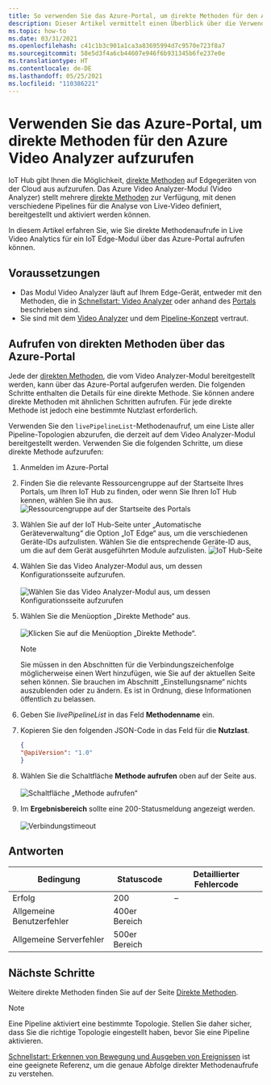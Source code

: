 ```yaml
---
title: So verwenden Sie das Azure-Portal, um direkte Methoden für den Azure Video Analyzer aufzurufen
description: Dieser Artikel vermittelt einen Überblick über die Verwendung des Azure-Portals zum Aufrufen direkter Methoden für den Azure Video Analyzer.
ms.topic: how-to
ms.date: 03/31/2021
ms.openlocfilehash: c41c1b3c901a1ca3a83695994d7c9570e723f8a7
ms.sourcegitcommit: 58e5d3f4a6cb44607e946f6b931345b6fe237e0e
ms.translationtype: HT
ms.contentlocale: de-DE
ms.lasthandoff: 05/25/2021
ms.locfileid: "110386221"
---
```

# <a name="use-azure-portal-to-invoke-direct-methods-for-azure-video-analyzer"></a>Verwenden Sie das Azure-Portal, um direkte Methoden für den Azure Video Analyzer aufzurufen

IoT Hub gibt Ihnen die Möglichkeit, [direkte Methoden](../../iot-hub/iot-hub-devguide-direct-methods.md#method-invocation-for-iot-edge-modules) auf Edgegeräten von der Cloud aus aufzurufen. Das Azure Video Analyzer-Modul (Video Analyzer) stellt mehrere [direkte Methoden](./direct-methods.md) zur Verfügung, mit denen verschiedene Pipelines für die Analyse von Live-Video definiert, bereitgestellt und aktiviert werden können.

In diesem Artikel erfahren Sie, wie Sie direkte Methodenaufrufe in Live Video Analytics für ein IoT Edge-Modul über das Azure-Portal aufrufen können.

## <a name="prerequisites"></a>Voraussetzungen

* Das Modul Video Analyzer läuft auf Ihrem Edge-Gerät, entweder mit den Methoden, die in [Schnellstart: Video Analyzer](get-started-detect-motion-emit-events.md) oder anhand des [Portals](./deploy-iot-edge-device.md) beschrieben sind.
* Sie sind mit dem [Video Analyzer](overview.md) und dem [Pipeline-Konzept](pipeline.md) vertraut.

## <a name="invoking-direct-methods-via-azure-portal"></a>Aufrufen von direkten Methoden über das Azure-Portal

Jede der [direkten Methoden](./direct-methods.md), die vom Video Analyzer-Modul bereitgestellt werden, kann über das Azure-Portal aufgerufen werden. Die folgenden Schritte enthalten die Details für eine direkte Methode. Sie können andere direkte Methoden mit ähnlichen Schritten aufrufen. Für jede direkte Methode ist jedoch eine bestimmte Nutzlast erforderlich.

Verwenden Sie den `livePipelineList`-Methodenaufruf, um eine Liste aller Pipeline-Topologien abzurufen, die derzeit auf dem Video Analyzer-Modul bereitgestellt werden. Verwenden Sie die folgenden Schritte, um diese direkte Methode aufzurufen:

1. Anmelden im Azure-Portal
1. Finden Sie die relevante Ressourcengruppe auf der Startseite Ihres Portals, um Ihren IoT Hub zu finden, oder wenn Sie Ihren IoT Hub kennen, wählen Sie ihn aus.
    ![Ressourcengruppe auf der Startseite des Portals](./media/use-azure-portal-to-invoke-direct-methods/portal-rg-home.png)
1. Wählen Sie auf der IoT Hub-Seite unter „Automatische Geräteverwaltung“ die Option „IoT Edge“ aus, um die verschiedenen Geräte-IDs aufzulisten. Wählen Sie die entsprechende Geräte-ID aus, um die auf dem Gerät ausgeführten Module aufzulisten.
    ![IoT Hub-Seite](./media/use-azure-portal-to-invoke-direct-methods/iot-hub-page.png)
1. Wählen Sie das Video Analyzer-Modul aus, um dessen Konfigurationsseite aufzurufen.<br><br>
    ![Wählen Sie das Video Analyzer-Modul aus, um dessen Konfigurationsseite aufzurufen](./media/use-azure-portal-to-invoke-direct-methods/modules.png)
1. Wählen Sie die Menüoption „Direkte Methode“ aus. <br><br>
    ![Klicken Sie auf die Menüoption „Direkte Methode“.](./media/use-azure-portal-to-invoke-direct-methods/module-details.png)
    > [!NOTE]
    > Sie müssen in den Abschnitten für die Verbindungszeichenfolge möglicherweise einen Wert hinzufügen, wie Sie auf der aktuellen Seite sehen können. Sie brauchen im Abschnitt „Einstellungsname“ nichts auszublenden oder zu ändern. Es ist in Ordnung, diese Informationen öffentlich zu belassen.

1. Geben Sie *livePipelineList* in das Feld **Methodenname** ein.
1. Kopieren Sie den folgenden JSON-Code in das Feld für die **Nutzlast**.
    ```json
    {
    "@apiVersion": "1.0"
    }
    ```
1. Wählen Sie die Schaltfläche **Methode aufrufen** oben auf der Seite aus.<br><br>
    ![Schaltfläche „Methode aufrufen“](./media/use-azure-portal-to-invoke-direct-methods/direct-method.png)
1. Im **Ergebnisbereich** sollte eine 200-Statusmeldung angezeigt werden.<br><br>
    ![Verbindungstimeout](./media/use-azure-portal-to-invoke-direct-methods/connection-timeout.png)

## <a name="responses"></a>Antworten

| Bedingung             | Statuscode | Detaillierter Fehlercode |
|-----------------------|-------------|---------------------|
| Erfolg               | 200         | –                 |
| Allgemeine Benutzerfehler   | 400er Bereich   |                     |
| Allgemeine Serverfehler | 500er Bereich   |                     |

## <a name="next-steps"></a>Nächste Schritte

Weitere direkte Methoden finden Sie auf der Seite [Direkte Methoden](./direct-methods.md).

> [!NOTE]
> Eine Pipeline aktiviert eine bestimmte Topologie. Stellen Sie daher sicher, dass Sie die richtige Topologie eingestellt haben, bevor Sie eine Pipeline aktivieren.

[Schnellstart: Erkennen von Bewegung und Ausgeben von Ereignissen](detect-motion-emit-events-quickstart.md) ist eine geeignete Referenz, um die genaue Abfolge direkter Methodenaufrufe zu verstehen.
